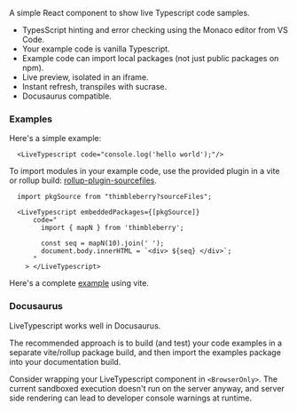 A simple React component to show live Typescript code samples.

- TypesScript hinting and error checking using the Monaco editor from VS Code.
- Your example code is vanilla Typescript.
- Example code can import local packages (not just public packages on npm).
- Live preview, isolated in an iframe.
- Instant refresh, transpiles with sucrase.
- Docusaurus compatible.

### Examples 

Here's a simple example:

```
  <LiveTypescript code="console.log('hello world');"/>
```

To import modules in your example code, use the provided plugin in a vite or rollup build:
[rollup-plugin-sourcefiles]. 

```
  import pkgSource from "thimbleberry?sourceFiles";

  <LiveTypescript embeddedPackages={[pkgSource]}
      code="
        import { mapN } from 'thimbleberry';

        const seq = mapN(10).join(' ');
        document.body.innerHTML = `<div> ${seq} </div>`;
      "
    > </LiveTypescript>
```

Here's a complete [example][] using vite.

### Docusaurus

LiveTypescript works well in Docusaurus.

The recommended approach is to build (and test) your code examples in a separate 
vite/rollup package build, and then import the examples package
into your documentation build. 

Consider wrapping your LiveTypescript component in `<BrowserOnly>`. The
current sandboxed execution doesn't run on the server anyway, and server side
rendering can lead to developer console warnings at runtime. 


[example]: https://github.com/mighdoll/live-typescript/tree/main/packages/example/src/App.tsx
[rollup-plugin-sourcefiles]: https://github.com/mighdoll/live-typescript/tree/main/packages/rollup-plugin-sourcefiles
